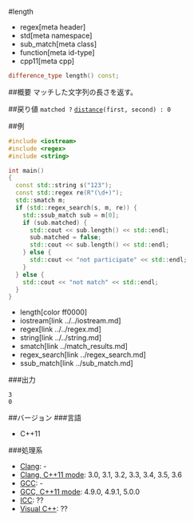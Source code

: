 #length
* regex[meta header]
* std[meta namespace]
* sub_match[meta class]
* function[meta id-type]
* cpp11[meta cpp]

```cpp
difference_type length() const;
```

##概要
マッチした文字列の長さを返す。


##戻り値
`matched ?` [`distance`](../../iterator/distance.md)`(first, second) : 0`


##例
```cpp
#include <iostream>
#include <regex>
#include <string>

int main()
{
  const std::string s("123");
  const std::regex re(R"(\d+)");
  std::smatch m;
  if (std::regex_search(s, m, re)) {
    std::ssub_match sub = m[0];
    if (sub.matched) {
      std::cout << sub.length() << std::endl;
      sub.matched = false;
      std::cout << sub.length() << std::endl;
    } else {
      std::cout << "not participate" << std::endl;
    }
  } else {
    std::cout << "not match" << std::endl;
  }
}
```
* length[color ff0000]
* iostream[link ../../iostream.md]
* regex[link ../../regex.md]
* string[link ../../string.md]
* smatch[link ../match_results.md]
* regex_search[link ../regex_search.md]
* ssub_match[link ../sub_match.md]

###出力
```
3
0
```


##バージョン
###言語
- C++11

###処理系
- [Clang](/implementation.md#clang): -
- [Clang, C++11 mode](/implementation.md#clang): 3.0, 3.1, 3.2, 3.3, 3.4, 3.5, 3.6
- [GCC](/implementation.md#gcc): -
- [GCC, C++11 mode](/implementation.md#gcc): 4.9.0, 4.9.1, 5.0.0
- [ICC](/implementation.md#icc): ??
- [Visual C++](/implementation.md#visual_cpp): ??

